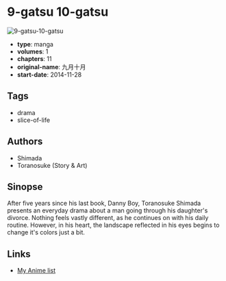 # 9-gatsu 10-gatsu

![9-gatsu-10-gatsu](https://cdn.myanimelist.net/images/manga/2/170788.jpg)

-   **type**: manga
-   **volumes**: 1
-   **chapters**: 11
-   **original-name**: 九月十月
-   **start-date**: 2014-11-28

## Tags

-   drama
-   slice-of-life

## Authors

-   Shimada
-   Toranosuke (Story & Art)

## Sinopse

After five years since his last book, Danny Boy, Toranosuke Shimada presents an everyday drama about a man going through his daughter's divorce. Nothing feels vastly different, as he continues on with his daily routine. However, in his heart, the landscape reflected in his eyes begins to change it's colors just a bit.

## Links

-   [My Anime list](https://myanimelist.net/manga/95742/9-gatsu_10-gatsu)
